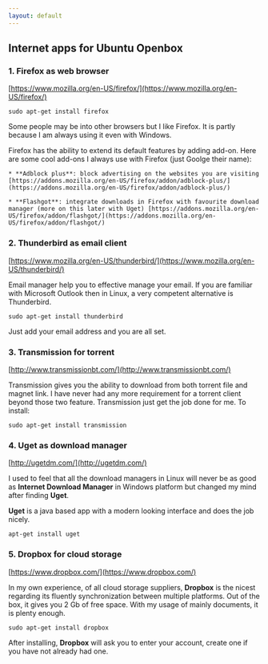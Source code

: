 ```yaml
---
layout: default
---
```


## Internet apps for Ubuntu Openbox

### 1. Firefox as web browser

[https://www.mozilla.org/en-US/firefox/](https://www.mozilla.org/en-US/firefox/)
```
sudo apt-get install firefox
```
Some people may be into other browsers but I like Firefox. It is partly because I am always using it even with Windows.

Firefox has the ability to extend its default features by adding add-on. Here are some cool add-ons I always use with Firefox (just Goolge their name):

    * **Adblock plus**: block advertising on the websites you are visiting [https://addons.mozilla.org/en-US/firefox/addon/adblock-plus/](https://addons.mozilla.org/en-US/firefox/addon/adblock-plus/)   

    * **Flashgot**: integrate downloads in Firefox with favourite download manager (more on this later with Uget) [https://addons.mozilla.org/en-US/firefox/addon/flashgot/](https://addons.mozilla.org/en-US/firefox/addon/flashgot/)

### 2. Thunderbird as email client

[https://www.mozilla.org/en-US/thunderbird/](https://www.mozilla.org/en-US/thunderbird/)

Email manager help you to effective manage your email. If you are familiar with Microsoft Outlook then in Linux, a very competent alternative is Thunderbird.
```
sudo apt-get install thunderbird
```
Just add your email address and you are all set.

### 3. Transmission for torrent

[http://www.transmissionbt.com/](http://www.transmissionbt.com/)

Transmission gives you the ability to download from both torrent file and magnet link. I have never had any more requirement for a torrent client beyond those two feature. Transmission just get the job done for me. To install:
```
sudo apt-get install transmission
```

### 4. Uget as download manager

[http://ugetdm.com/](http://ugetdm.com/)

I used to feel that all the download managers in Linux will never be as good as **Internet Download Manager** in Windows platform but changed my mind after finding **Uget**.

**Uget** is a java based app with a modern looking interface and does the job nicely.
```
apt-get install uget
```

### 5. Dropbox for cloud storage

[https://www.dropbox.com/](https://www.dropbox.com/)

In my own experience, of all cloud storage suppliers, **Dropbox** is the nicest regarding its fluently synchronization between multiple platforms. Out of the box, it gives you 2 Gb of free space. With my usage of mainly documents, it is plenty enough.
```
sudo apt-get install dropbox
```
After installing, **Dropbox** will ask you to enter your account, create one if you have not already had one.
